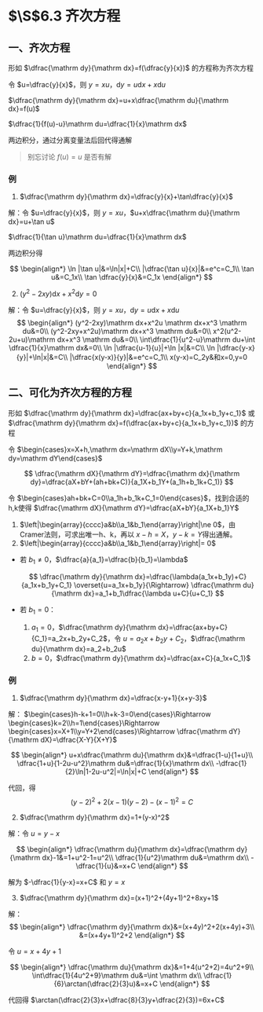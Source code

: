 # $\S$6.3 齐次方程
## 一、齐次方程
形如 $\dfrac{\mathrm dy}{\mathrm dx}=f(\dfrac{y}{x})$ 的方程称为齐次方程

令 $u=\dfrac{y}{x}$，则 $y=xu$，$\mathrm dy=u \mathrm dx+x \mathrm du$

$\dfrac{\mathrm dy}{\mathrm dx}=u+x\dfrac{\mathrm du}{\mathrm dx}=f(u)$

$\dfrac{1}{f(u)-u}\mathrm du=\dfrac{1}{x}\mathrm dx$

两边积分，通过分离变量法后回代得通解

> 别忘讨论 $f(u)=u$ 是否有解

### 例
1. $\dfrac{\mathrm dy}{\mathrm dx}=\dfrac{y}{x}+\tan\dfrac{y}{x}$

解：令 $u=\dfrac{y}{x}$，则 $y=xu$，$u+x\dfrac{\mathrm du}{\mathrm dx}=u+\tan u$

$\dfrac{1}{\tan u}\mathrm du=\dfrac{1}{x}\mathrm dx$

两边积分得

$$
\begin{align*}
\ln |\tan u|&=\ln|x|+C\\
|\dfrac{\tan u}{x}|&=e^c=C_1\\
\tan u&=C_1x\\
\tan \dfrac{y}{x}&=C_1x
\end{align*}
$$

2. $(y^2-2xy)\mathrm dx+x^2 \mathrm dy=0$

解：令 $u=\dfrac{y}{x}$，则 $y=xu$，$\mathrm dy=u \mathrm dx+x \mathrm du$
$$
\begin{align*}
(y^2-2xy)\mathrm dx+x^2u \mathrm dx+x^3 \mathrm du&=0\\
(y^2-2xy+x^2u)\mathrm dx+x^3 \mathrm du&=0\\
x^2(u^2-2u+u)\mathrm dx+x^3 \mathrm du&=0\\
\int\dfrac{1}{u^2-u}\mathrm du+\int \dfrac{1}{x}\mathrm dx&=0\\
\ln |\dfrac{u-1}{u}|+\ln |x|&=C\\
\ln |\dfrac{y-x}{y}|+\ln|x|&=C\\
|\dfrac{x(y-x)}{y}|&=e^c=C_1\\
x(y-x)=C_2y&和x=0,y=0
\end{align*}
$$

## 二、可化为齐次方程的方程
形如 $\dfrac{\mathrm dy}{\mathrm dx}=\dfrac{ax+by+c}{a_1x+b_1y+c_1}$ 或 $\dfrac{\mathrm dy}{\mathrm dx}=f(\dfrac{ax+by+c}{a_1x+b_1y+c_1})$ 的方程

令 $\begin{cases}x=X+h,\mathrm dx=\mathrm dX\\y=Y+k,\mathrm dy=\mathrm dY\end{cases}$

$$
\dfrac{\mathrm dX}{\mathrm dY}=\dfrac{\mathrm dx}{\mathrm dy}=\dfrac{aX+bY+(ah+bk+C)}{a_1X+b_1Y+(a_1h+b_1k+C_1)}
$$

令 $\begin{cases}ah+bk+C=0\\a_1h+b_1k+C_1=0\end{cases}$，找到合适的h,k使得 $\dfrac{\mathrm dX}{\mathrm dY}=\dfrac{aX+bY}{a_1X+b_1}Y$

1. $\left|\begin{array}{cccc}a&b\\a_1&b_1\end{array}\right|\ne 0$，由Cramer法则，可求出唯一h、k，再以 $x-h=X$，$y-k=Y$得出通解。
2. $\left|\begin{array}{cccc}a&b\\a_1&b_1\end{array}\right|= 0$
* 若 $b_1\ne 0$，$\dfrac{a}{a_1}=\dfrac{b}{b_1}=\lambda$

    $$
    \dfrac{\mathrm dy}{\mathrm dx}=\dfrac{\lambda(a_1x+b_1y)+C}{a_1x+b_1y+C_1} \overset{u=a_1x+b_1y}{\Rightarrow} \dfrac{\mathrm du}{\mathrm dx}=a_1+b_1\dfrac{\lambda u+C}{u+C_1}
    $$

* 若 $b_1=0$：
    1. $a_1=0$，$\dfrac{\mathrm dy}{\mathrm dx}=\dfrac{ax+by+C}{C_1}=a_2x+b_2y+C_2$，令 $u=a_2x+b_2y+C_2$，$\dfrac{\mathrm du}{\mathrm dx}=a_2+b_2u$
    2. $b=0$，$\dfrac{\mathrm dy}{\mathrm dx}=\dfrac{ax+C}{a_1x+C_1}$

### 例
1. $\dfrac{\mathrm dy}{\mathrm dx}=\dfrac{x-y+1}{x+y-3}$

解：
$\begin{cases}h-k+1=0\\h+k-3=0\end{cases}\Rightarrow \begin{cases}k=2\\h=1\end{cases}\Rightarrow \begin{cases}x=X+1\\y=Y+2\end{cases}\Rightarrow \dfrac{\mathrm dY}{\mathrm dX}=\dfrac{X-Y}{X+Y}$

$$
\begin{align*}
u+x\dfrac{\mathrm du}{\mathrm dx}&=\dfrac{1-u}{1+u}\\
\dfrac{1+u}{1-2u-u^2}\mathrm du&=\dfrac{1}{x}\mathrm dx\\
-\dfrac{1}{2}\ln|1-2u-u^2|=\ln|x|+C
\end{align*}
$$

代回，得
$$
(y-2)^2+2(x-1)(y-2)-(x-1)^2=C
$$

2. $\dfrac{\mathrm dy}{\mathrm dx}=1+(y-x)^2$

解：令 $u=y-x$

$$
\begin{align*}
\dfrac{\mathrm du}{\mathrm dx}=\dfrac{\mathrm dy}{\mathrm dx}-1&=1+u^2-1=u^2\\
\dfrac{1}{u^2}\mathrm du&=\mathrm dx\\
-\dfrac{1}{u}&=x+C
\end{align*}
$$

解为 $-\dfrac{1}{y-x}=x+C$ 和 $y=x$

3. $\dfrac{\mathrm dy}{\mathrm dx}=(x+1)^2+(4y+1)^2+8xy+1$

解：
$$
\begin{align*}
\dfrac{\mathrm dy}{\mathrm dx}&=(x+4y)^2+2(x+4y)+3\\
&=(x+4y+1)^2+2
\end{align*}
$$

令 $u=x+4y+1$

$$
\begin{align*}
\dfrac{\mathrm du}{\mathrm dx}&=1+4(u^2+2)=4u^2+9\\
\int\dfrac{1}{4u^2+9}\mathrm du&=\int \mathrm dx\\
\dfrac{1}{6}\arctan(\dfrac{2}{3}u)&=x+C
\end{align*}
$$

代回得 $\arctan(\dfrac{2}{3}x+\dfrac{8}{3}y+\dfrac{2}{3})=6x+C$
